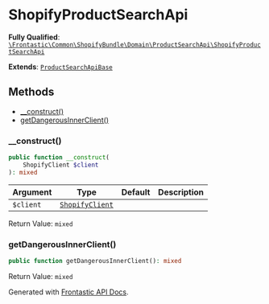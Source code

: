 #  ShopifyProductSearchApi

**Fully Qualified**: [`\Frontastic\Common\ShopifyBundle\Domain\ProductSearchApi\ShopifyProductSearchApi`](../../../../../src/php/ShopifyBundle/Domain/ProductSearchApi/ShopifyProductSearchApi.php)

**Extends**: [`ProductSearchApiBase`](../../../ProductSearchApiBundle/Domain/ProductSearchApiBase.md)

## Methods

* [__construct()](#__construct)
* [getDangerousInnerClient()](#getdangerousinnerclient)

### __construct()

```php
public function __construct(
    ShopifyClient $client
): mixed
```

Argument|Type|Default|Description
--------|----|-------|-----------
`$client`|[`ShopifyClient`](../ShopifyClient.md)||

Return Value: `mixed`

### getDangerousInnerClient()

```php
public function getDangerousInnerClient(): mixed
```

Return Value: `mixed`

Generated with [Frontastic API Docs](https://github.com/FrontasticGmbH/apidocs).
